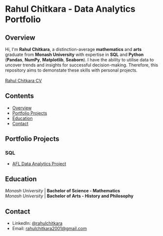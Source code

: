 # Rahul Chitkara - Data Analytics Portfolio
## Overview
Hi, I'm **Rahul Chitkara**, a distinction-average **mathematics** and **arts** graduate from **Monash University** with expertise in **SQL** and **Python** (**Pandas**, **NumPy**, **Matplotlib**, **Seaborn**). I have the ability to utilise data to uncover trends and insights for successful decision-making. Therefore, this repository aims to demonstate these skills with personal projects. <br>
<br>
[Rahul Chitkara CV](https://github.com/rara-ch/Data-Analysis-Portfolio/blob/main/Rahul_Chitkara_CV.pdf)
## Contents
- [Overview](https://github.com/rara-ch/Data-Analysis-Portfolio/blob/main/README.md#overview)
- [Portfolio Projects](https://github.com/rara-ch/Data-Analysis-Portfolio/blob/main/README.md#portfolio-projects)
- [Education](https://github.com/rara-ch/Data-Analysis-Portfolio/blob/main/README.md#education)
- [Contact](https://github.com/rara-ch/Data-Analysis-Portfolio/blob/main/README.md#contact)
## Portfolio Projects
### SQL
- [AFL Data Analytics Project](https://github.com/rara-ch/Data-Analysis-Portfolio/blob/main/Projects/AFL-Data-Analysis/README.md)
## Education
*Monash* *University* | **Bachelor of Science - Mathematics** <br>
*Monash* *University* | **Bachelor of Arts - History and Philosophy**
## Contact
- LinkedIn: [@rahulchitkara](https://www.linkedin.com/in/rahulchitkara/)
- Email: rahulchitkara2001@gmail.com 
